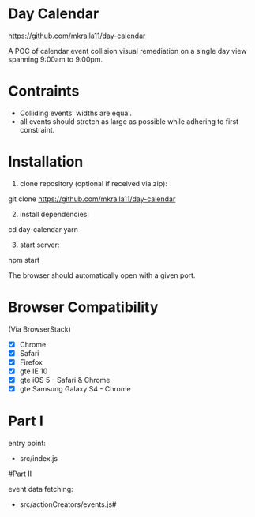 # Day Calendar

https://github.com/mkralla11/day-calendar

A POC of calendar event collision visual remediation on a single day view spanning 9:00am to 9:00pm.

# Contraints

- Colliding events' widths are equal.
- all events should stretch as large as possible while adhering to first constraint.

# Installation

1. clone repository (optional if received via zip):

  git clone https://github.com/mkralla11/day-calendar

2. install dependencies:

  cd day-calendar
  yarn

3. start server:

  npm start

The browser should automatically open with a given port.

# Browser Compatibility 
(Via BrowserStack)

- [x] Chrome
- [x] Safari
- [x] Firefox
- [x] gte IE 10
- [x] gte iOS 5 - Safari & Chrome
- [x] gte Samsung Galaxy S4 - Chrome

# Part I

entry point:

- src/index.js

#Part II

event data fetching:

- src/actionCreators/events.js#